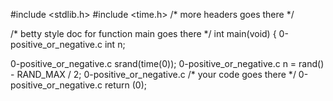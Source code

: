 #include <stdlib.h>
#include <time.h>
/* more headers goes there */

/* betty style doc for function main goes there */
int main(void)
{
0-positive_or_negative.c int n;

0-positive_or_negative.c srand(time(0));
0-positive_or_negative.c n = rand() - RAND_MAX / 2;
0-positive_or_negative.c /* your code goes there */
0-positive_or_negative.c return (0);

